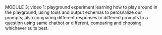 MODULE 3;
video 1: playground experiment
learning how to play around in the playground, using tools and output echemas to perosnalize our prompts;
also comparing different responses to different prompts to a question using same chatbot or different, comparing and choosing whichever suits best.
